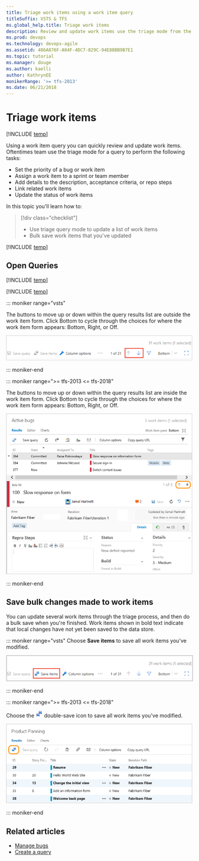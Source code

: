 ```yaml
---
title: Triage work items using a work item query 
titleSuffix: VSTS & TFS  
ms.global_help.title: Triage work items
description: Review and update work items use the triage mode from the query results view in Visual Studio Team Services & Team Foundation Server
ms.prod: devops
ms.technology: devops-agile
ms.assetid: 486A876F-A04F-4DC7-829C-94E88BB9B7E1 
ms.topic: tutorial
ms.manager: douge
ms.author: kaelli
author: KathrynEE
monikerRange: '>= tfs-2013'
ms.date: 06/21/2018  
---
```



# Triage work items  

[!INCLUDE [temp](../_shared/version-vsts-tfs-all-versions.md)]

Using a work item query you can quickly review and update work items. Oftentimes team use the triage mode for a query to perform the following tasks: 
- Set the priority of a bug or work item 
- Assign a work item to a sprint or team member 
- Add details to the description, acceptance criteria, or repo steps 
- Link related work items 
- Update the status of work items 

In this topic you'll learn how to:

>[!div class="checklist"]      
> * Use triage query mode to update a list of work items   
> * Bulk save work items that you've updated  

[!INCLUDE [temp](../_shared/prerequisites.md)]


## Open Queries 

[!INCLUDE [temp](../_shared/new-agile-hubs-feature.md)] 

[!INCLUDE [temp](../_shared/open-queries.md)] 


::: moniker range="vsts"

The buttons to move up or down within the query results list are outside the work item form. Click Bottom to cycle through the choices for where the work item form appears: Bottom, Right, or Off. 

![Web portal, choose Work hub, Queries](_img/triage-queries/triage-buttons-new-exp.png)

::: moniker-end

::: moniker range=">= tfs-2013 <= tfs-2018"

The buttons to move up or down within the query results list are inside the work item form. Click Bottom to cycle through the choices for where the work item form appears: Bottom, Right, or Off.

![Triage query results ](_img/triage-queries/scrum-active-bug-triage-mode-co.png)

::: moniker-end


 
## Save bulk changes made to work items 

You can update several work items through the triage process, and then do a bulk save when you're finished. Work items shown in bold text indicate that local changes have not yet been saved to the data store.   


::: moniker range="vsts"
Choose **Save items** to save all work items you've modified. 

<img src="_img/triage-queries/save-work-items-new-exp.png" alt="Choose Save work items to save all modified work items" style="border: 1px solid #C3C3C3;" /> 

::: moniker-end

::: moniker range=">= tfs-2013 <= tfs-2018"

Choose the ![double-save-icon](../_img/icons/icon-double-save.png) double-save icon to save all work items you've modified.

![VSTS and TFS 2017, Query results page, save bulk modified items](../backlogs/_img/bulk-modify-save-ts.png)  

::: moniker-end


## Related articles

- [Manage bugs](../backlogs/manage-bugs.md) 
- [Create a query](using-queries.md) 


